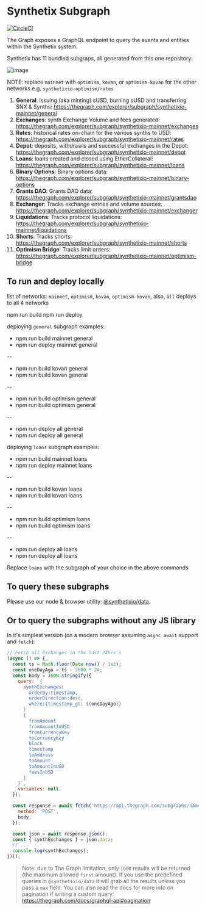 # Synthetix Subgraph

[![CircleCI](https://circleci.com/gh/Synthetixio/synthetix-subgraph.svg?style=svg)](https://circleci.com/gh/Synthetixio/synthetix-subgraph)

The Graph exposes a GraphQL endpoint to query the events and entities within the Synthetix system.

Synthetix has 11 bundled subgraps, all generated from this one repository:

![image](https://user-images.githubusercontent.com/799038/79390156-32c93080-7f3d-11ea-812a-34ad3543fc28.png)

NOTE: replace `mainnet` with `optimism`, `kovan`, or `optimism-kovan` for the other networks e.g. `synthetixio-optimism/rates`

1. **General**: issuing (aka minting) sUSD, burning sUSD and transferring SNX & Synths: https://thegraph.com/explorer/subgraph/synthetixio-mainnet/general
2. **Exchanges**: synth Exchange Volume and fees generated: https://thegraph.com/explorer/subgraph/synthetixio-mainnet/exchanges
3. **Rates**: historical rates on-chain for the various synths to USD: https://thegraph.com/explorer/subgraph/synthetixio-mainnet/rates
4. **Depot**: deposits, withdrawls and successful exchanges in the Depot: https://thegraph.com/explorer/subgraph/synthetixio-mainnet/depot
5. **Loans**: loans created and closed using EtherCollateral: https://thegraph.com/explorer/subgraph/synthetixio-mainnet/loans
6. **Binary Options**: Binary options data: https://thegraph.com/explorer/subgraph/synthetixio-mainnet/binary-options
7. **Grants DAO**: Grants DAO data: https://thegraph.com/explorer/subgraph/synthetixio-mainnet/grantsdao
8. **Exchanger**: Tracks exchange entries and volume sources: https://thegraph.com/explorer/subgraph/synthetixio-mainnet/exchanger
9. **Liquidations**: Tracks protocol liquidations: https://thegraph.com/explorer/subgraph/synthetixio-mainnet/liquidations
10. **Shorts**: Tracks shorts: https://thegraph.com/explorer/subgraph/synthetixio-mainnet/shorts
11. **Optimism Bridge**: Tracks limit orders: https://thegraph.com/explorer/subgraph/synthetixio-mainnet/optimism-bridge

## To run and deploy locally

list of networks: `mainnet`, `optimism`, `kovan`, `optimism-kovan`, also, `all` deploys to all 4 networks

npm run build <network> <subgraph>
npm run deploy <network> <subgraph>

deploying `general` subgraph examples:

- npm run build mainnet general
- npm run deploy mainnet general

--

- npm run build kovan general
- npm run build kovan general

--

- npm run build optimism general
- npm run build optimism general

--

- npm run deploy all general
- npm run deploy all general

deploying `loans` subgraph examples:

- npm run build mainnet loans
- npm run deploy mainnet loans

--

- npm run build kovan loans
- npm run build kovan loans

--

- npm run build optimism loans
- npm run build optimism loans

--

- npm run deploy all loans
- npm run deploy all loans

Replace `loans` with the subgraph of your choice in the above commands

## To query these subgraphs

Please use our node & browser utility: [@synthetixio/data](https://github.com/Synthetixio/js-monorepo/tree/master/packages/data).

## Or to query the subgraphs without any JS library

In it's simplest version (on a modern browser assuming `async await` support and `fetch`):

```javascript
// Fetch all Exchanges in the last 24hrs s
(async () => {
  const ts = Math.floor(Date.now() / 1e3);
  const oneDayAgo = ts - 3600 * 24;
  const body = JSON.stringify({
    query: `{
      synthExchanges(
        orderBy:timestamp,
        orderDirection:desc,
        where:{timestamp_gt: ${oneDayAgo}}
      )
      {
        fromAmount
        fromAmountInUSD
        fromCurrencyKey
        toCurrencyKey
        block
        timestamp
        toAddress
        toAmount
        toAmountInUSD
        feesInUSD
      }
    }`,
    variables: null,
  });

  const response = await fetch('https://api.thegraph.com/subgraphs/name/synthetixio-team/exchanges', {
    method: 'POST',
    body,
  });

  const json = await response.json();
  const { synthExchanges } = json.data;
  // ...
  console.log(synthExchanges);
})();
```

> Note: due to The Graph limitation, only `1000` results will be returned (the maximum allowed `first` amount). If you use the predefined queries in `@synthetixio/data` it will grab all the results unless you pass a `max` field. You can also read the docs for more info on pagination if writing a custom query: https://thegraph.com/docs/graphql-api#pagination
